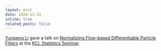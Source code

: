 ```yaml
---
layout: post
date: 2024-11-21
inline: true
related_posts: false
---
```


[Yunpeng Li](https://yunpengli.ac/) gave a talk on [Normalizing Flow-based Differentiable Particle Filters](/assets/pdf/KCL_stats_seminar_2024_slides.pdf) at the [KCL Statistics Seminar](https://mth.kcl.ac.uk/statistics/).